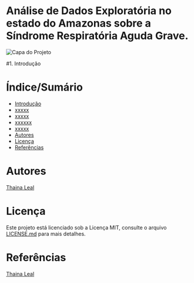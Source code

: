 # Análise de Dados Exploratória no estado do Amazonas sobre a Síndrome Respiratória Aguda Grave.


![Capa do Projeto](https://dive.sc.gov.br/images/doencas%20e%20agravos/Doen%C3%A7as%20Definitivas/Banners-SRAG-736x378px.png)

#1. Introdução 



# Índice/Sumário

* [Introdução](#Introdução)
* [xxxxx](#índice/sumário)
* [xxxxx](#requisitos-funcionais)
* [xxxxxx](#tecnologias-usadas)
* [xxxxx](#contribuição)
* [Autores](#autores)
* [Licença](#licença)
* [Referências](#Referênciass)

# Autores

[Thaina Leal](https://github.com/Thaina-Leal)

# Licença

Este projeto está licenciado sob a Licença MIT,  consulte o arquivo [LICENSE.md](LICENSE.md) para mais detalhes.

# Referências
[Thaina Leal](https://github.com/Thaina-Leal)
